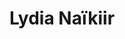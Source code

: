 ---
title: Lydia Naïkiir
tags: ["player-character"]
playing: true
player: Lydia
image: /img/lydia.png
---